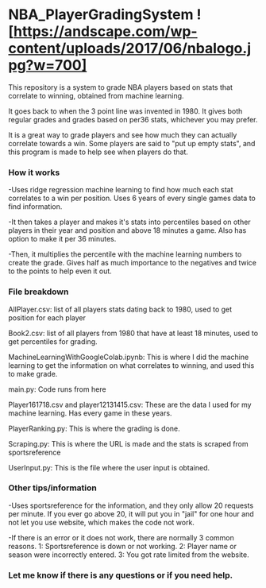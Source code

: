 # NBA_PlayerGradingSystem  ![https://andscape.com/wp-content/uploads/2017/06/nbalogo.jpg?w=700]

This repository is a system to grade NBA players based on stats that correlate to winning, obtained from machine learning. 

It goes back to when the 3 point line was invented in 1980. It gives both regular grades and grades based on per36 stats, whichever you may prefer.

It is a great way to grade players and see how much they can actually correlate towards a win. Some players are said to "put up empty stats", and this program is made to help see when players do that. 


### How it works
-Uses ridge regression machine learning to find how much each stat correlates to a win per position. Uses 6 years of every single games data to find information.

-It then takes a player and makes it's stats into percentiles based on other players in their year and position and above 18 minutes a game. Also has option to make it per 36 minutes.

-Then, it multiplies the percentile with the machine learning numbers to create the grade. Gives half as much importance to the negatives and twice to the points to help even it out.


### File breakdown

AllPlayer.csv: list of all players stats dating back to 1980, used to get position for each player

Book2.csv: list of all players from 1980 that have at least 18 minutes, used to get percentiles for grading.

MachineLearningWithGoogleColab.ipynb: This is where I did the machine learning to get the information on what correlates to winning, and used this to make grade.

main.py: Code runs from here

Player161718.csv and player12131415.csv: These are the data I used for my machine learning. Has every game in these years.

PlayerRanking.py: This is where the grading is done.

Scraping.py: This is where the URL is made and the stats is scraped from sportsreference

UserInput.py: This is the file where the user input is obtained.


### Other tips/information

-Uses sportsreference for the information, and they only allow 20 requests per minute. If you ever go above 20, it will put you in "jail" for one hour and not let you use website, which makes the code not work.

-If there is an error or it does not work, there are normally 3 common reasons. 1: Sportsreference is down or not working.  2: Player name or season were incorrectly entered.   3: You got rate limited from the website.
 
 
 
### Let me know if there is any questions or if you need help.




